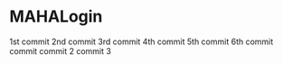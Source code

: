 # MAHALogin
1st  commit
2nd commit
3rd commit
4th commit
5th commit
6th commit
commit
commit 2
commit 3

